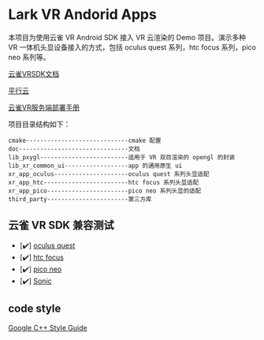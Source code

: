 # Lark VR Andorid Apps

本项目为使用云雀 VR Android SDK 接入 VR 云渲染的 Demo 项目。演示多种 VR 一体机头显设备接入的方式，包括 oculus quest 系列，htc focus 系列，pico neo 系列等。

[云雀VRSDK文档](./lark_xr/doc/云雀VR_SDK.md)

[平行云](https://www.pingxingyun.com/)

[云雀VR服务端部署手册](https://www.pingxingyun.com/online/vr3.html?id=447)

项目目录结构如下：

```path
cmake-----------------------------cmake 配置
doc-------------------------------文档
lib_pxygl-------------------------适用于 VR 双目渲染的 opengl 的封装
lib_xr_common_ui------------------app 的通用原生 ui
xr_app_oculus---------------------oculus quest 系列头显适配
xr_app_htc------------------------htc focus 系列头显适配
xr_app_pico-----------------------pico neo 系列头显的适配
third_party-----------------------第三方库
```

## 云雀 VR SDK 兼容测试

- [:heavy_check_mark:] [oculus quest](https://www.oculus.com/quest-2/)
- [:heavy_check_mark:] [htc focus](https://www.vive.com/cn/product/vive-focus/)
- [:heavy_check_mark:] [pico neo](https://www.pico-interactive.com/)
- [:heavy_check_mark:] [Sonic](https://www.nolovr.com/index)

## code style

[Google C++ Style Guide](https://google.github.io/styleguide/cppguide.html)
